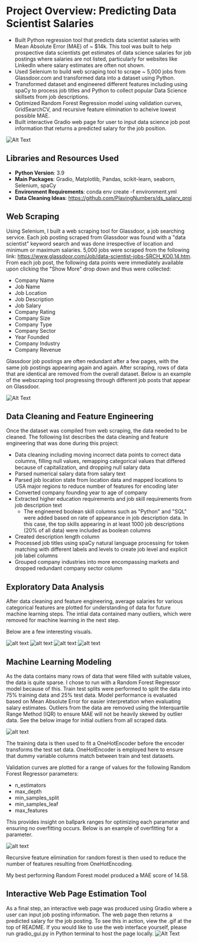 # Project Overview: Predicting Data Scientist Salaries

 - Built Python regression tool that predicts data scientist salaries with Mean Absolute Error (MAE) of ~ $14k. This tool was built to help prospective data scientists get estimates of data science salaries for job postings where salaries are not listed, particularly for websites like LinkedIn where salary estimates are often not shown.
 - Used Selenium to build web scraping tool to scrape ~ 5,000 jobs from Glassdoor.com and transformed data into a dataset using Python.
 - Transformed dataset and engineered different features including using spaCy to process job titles and Python to collect popular Data Science skillsets from job descriptions.
 - Optimized Random Forest Regression model using validation curves, GridSearchCV, and recursive feature elimination to acheive lowest possible MAE.
 - Built interactive Gradio web page for user to input data science job post information that returns a predicted salary for the job position.

![Alt Text](https://github.com/kcao22/webscraping_ds_salaries/blob/main/images/gradio_sample.gif)

## Libraries and Resources Used

 - **Python Version**: 3.9
 - **Main Packages**: Gradio, Matplotlib, Pandas, scikit-learn, seaborn, Selenium, spaCy
 - **Environment Requirements**: conda env create -f environment.yml
 - **Data Cleaning Ideas**: https://github.com/PlayingNumbers/ds_salary_proj

 ## Web Scraping

Using Selenium, I built a web scraping tool for Glassdoor, a job searching service. Each job posting scraped from Glassdoor was found with a "data scientist" keyword search and was done irrespective of location and minimum or maximum salaries. 5,000 jobs were scraped from the following link: https://www.glassdoor.com/Job/data-scientist-jobs-SRCH_KO0,14.htm. From each job post, the following data points were immediately available upon clicking the "Show More" drop down and thus were collected:

 - Company Name
 - Job Name
 - Job Location
 - Job Description
 - Job Salary
 - Company Rating
 - Company Size
 - Company Type
 - Company Sector
 - Year Founded
 - Company Industry
 - Company Revenue

 Glassdoor job postings are often redundant after a few pages, with the same job postings appearing again and again. After scraping, rows of data that are identical are removed from the overall dataset. Below is an example of the webscraping tool progressing through different job posts that appear on Glassdoor. 

![Alt Text](https://github.com/kcao22/webscraping_ds_salaries/blob/main/images/web_scraper.gif)

 ## Data Cleaning and Feature Engineering

 Once the dataset was compiled from web scraping, the data needed to be cleaned. The following list describes the data cleaning and feature engineering that was done during this project:

  - Data cleaning including moving incorrect data points to correct data columns, filling null values, remapping categorical values that differed because of capitalization, and dropping null salary data
  - Parsed numerical salary data from salary text
  - Parsed job location state from location data and mapped locations to USA major regions to reduce number of features for encoding later
  - Converted company founding year to age of company
  - Extracted higher education requirements and job skill requirements from job description text
    - The engineered boolean skill columns such as "Python" and "SQL" were added based on rate of appearance in job description data. In this case, the top skills appearing in at least 1000 job descriptions (20% of all data) were included as boolean columns
  - Created description length column
  - Processed job titles using spaCy natural language processing for token matching with different labels and levels to create job level and explicit job label columns
  - Grouped company industries into more encompassing markets and dropped redundant company sector column

## Exploratory Data Analysis

 After data cleaning and feature engineering, average salaries for various categorical features are plotted for understanding of data for future machine learning steps. The intial data contained many outliers, which were removed for machine learning in the next step. 
 
 Below are a few interesting visuals.

![alt text](https://github.com/kcao22/webscraping_ds_salaries/blob/main/images/heatmap_corr_num_vals.png "Correlation Heatmap")
![alt text](https://github.com/kcao22/webscraping_ds_salaries/blob/main/images/grouped_company_industry_salaries.png "Salaries by Industry")
![alt text](https://github.com/kcao22/webscraping_ds_salaries/blob/main/images/job_titles.png "Salaries by Job Label")
![alt text](https://github.com/kcao22/webscraping_ds_salaries/blob/main/images/label_level_sals.png "Job Label and Level Salaries")



## Machine Learning Modeling

As the data contains many rows of data that were filled with suitable values, the data is quite sparse. I chose to run with a Random Forest Regressor model because of this. Train test splits were performed to split the data into 75% training data and 25% test data. Model performance is evaluated based on Mean Absolute Error for easier interpretation when evaluating salary estimates. Outliers from the data are removed using the Interquartile Range Method (IQR) to ensure MAE will not be heavily skewed by outlier data. See the below image for initial outliers from all scraped data.

![alt text](https://github.com/kcao22/webscraping_ds_salaries/blob/main/images/average_salary_outliers.png "Outliers")


The training data is then used to fit a OneHotEncoder before the encoder transforms the test set data. OneHotEncoder is employed here to ensure that dummy variable columns match between train and test datasets.

Validation curves are plotted for a range of values for the following Random Forest Regressor parameters:

  - n_estimators
  - max_depth
  - min_samples_split
  - min_samples_leaf
  - max_features

This provides insight on ballpark ranges for optimizing each parameter and ensuring no overfitting occurs. Below is an example of overfitting for a parameter.

![alt text](https://github.com/kcao22/webscraping_ds_salaries/blob/main/images/max_depth%20overfitting.png "Outliers")

Recursive feature elimination for random forest is then used to reduce the number of features resulting from OneHotEncoding.

My best performing Random Forest model produced a MAE score of 14.58.

## Interactive Web Page Estimation Tool

As a final step, an interactive web page was produced using Gradio where a user can input job posting information. The web page then returns a predicted salary for the job posting. To see this in action, view the .gif at the top of README. If you would like to use the web interface yourself, please run gradio_gui.py in Python terminal to host the page locally.
![Alt Text](https://github.com/kcao22/webscraping_ds_salaries/blob/main/images/terminal_gradio.gif)
